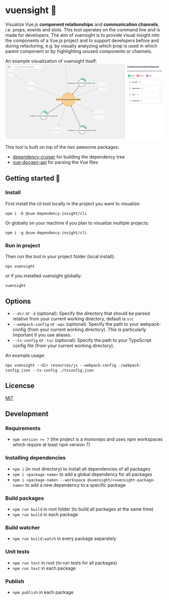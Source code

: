 # vuensight 👀
Visualize Vue.js **component relationships** and **communication channels**, i.e. props, events and slots. This tool operates on the 
command line and is made for developers. The aim of vuensight is to provide visual insight into the components of a 
Vue.js project and to support developers before and during refactoring, e.g. by visually analyzing which prop is used 
in which parent component or by highlighting unused components or channels.

An example visualization of vuensight itself:
![demo image of vuensight](docs/vuensight-demo.png)

This tool is built on top of the two awesome packages:
- [dependency-cruiser](https://github.com/sverweij/dependency-cruiser) for building the dependency tree 
- [vue-docgen-api](https://github.com/vue-styleguidist/vue-styleguidist/tree/dev/packages/vue-docgen-api) for parsing the Vue files

## Getting started 🚀
### Install
First install the cli tool locally in the project you want to visualize:
```
npm i -D @vue-dependency-insight/cli
```

Or globally on your machine if you plan to visualize multiple projects:
```
npm i -g @vue-dependency-insight/cli
```

### Run in project
Then run the tool in your project folder (local install):
```
npx vuensight
```
or if you installed vuensight globally:
```
vuensight
```


## Options
- `--dir` or `-d` (optional): Specify the directory that should be parsed relative from your current working directory, default is `src`
- `--webpack-config` or `-wpc` (optional): Specify the path to your webpack-config (from your current working directory). This is particularly important if you use aliases.
- `--ts-config` or `-tsc` (optional): Specify the path to your TypeScript config file (from your current working directory).

An example usage:
```
npx vuensight --dir resources/js --webpack-config ./webpack-config.json --ts-config ./tsconfig.json
```

## Licencse
[MIT](LICENSE.txt)


## Development
### Requirements
- `npm version >= 7` (the project is a monorepo and uses npm workspaces which require at least npm version 7)  

### Installing dependencies
- `npm i` (in root directory) to install all dependencies of all packages
- `npm i <package-name>` to add a global dependency for all packages 
- `npm i <package-name> --workspace @vuensight/<vuensight-package-name>` to add a new dependency to a specific package

### Build packages
- `npm run build` in root folder (to build all packages at the same time)
- `npm run build` in each package

### Build watcher
- `npm run build:watch` in every package separately 

### Unit tests
- `npm run test` in root (to run tests for all packages)
- `npm run test` in each package

### Publish
- `npm publish` in each package
